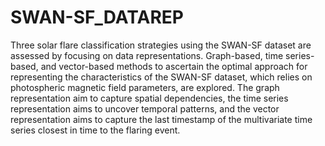 # SWAN-SF_DATAREP

Three solar flare classification strategies using the SWAN-SF dataset are assessed by focusing on data representations. Graph-based, time series-based, and vector-based methods to ascertain the optimal approach for representing the characteristics of the SWAN-SF dataset, which relies on photospheric magnetic field parameters, are explored. The graph representation aim to capture spatial dependencies, the time series representation aims to uncover temporal patterns, and the vector representation aims to capture the last timestamp of the multivariate time series closest in time to the flaring event. 
